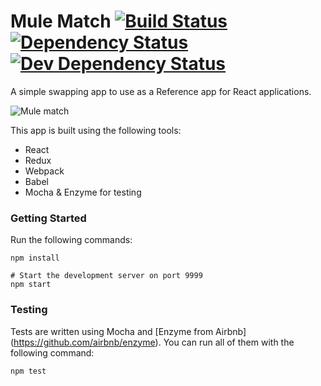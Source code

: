 # Mule Match [![Build Status][1]][2] [![Dependency Status][3]][4] [![Dev Dependency Status][5]][6]

[1]: https://travis-ci.org/mulesoft-labs/mule-match.svg?branch=master
[2]: https://travis-ci.org/mulesoft-labs/mule-match
[3]: https://david-dm.org/mulesoft-labs/mule-match.svg
[4]: https://david-dm.org/mulesoft-labs/mule-match#info=dependencies&view=table
[5]: https://david-dm.org/mulesoft-labs/mule-match/dev-status.svg
[6]: https://david-dm.org/mulesoft-labs/mule-match#info=devDependencies&view=table

A simple swapping app to use as a Reference app for React applications.

![Mule match](app-sample.png)

This app is built using the following tools:

* React
* Redux
* Webpack
* Babel
* Mocha & Enzyme for testing

### Getting Started

Run the following commands:

```
npm install

# Start the development server on port 9999
npm start
```

### Testing

Tests are written using Mocha and [Enzyme from Airbnb] (https://github.com/airbnb/enzyme). You can run all of them with the following command:

```
npm test
```
